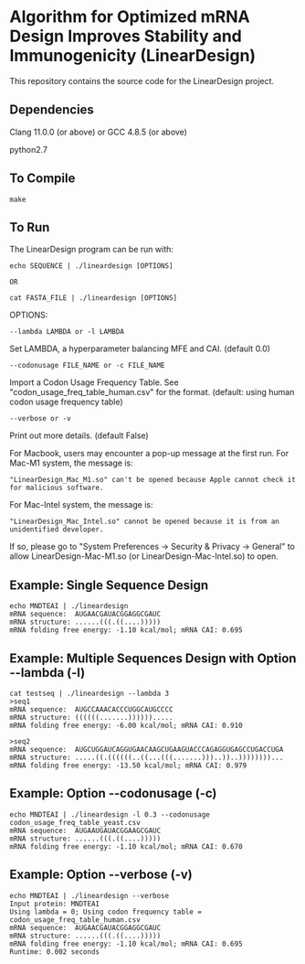 # Algorithm for Optimized mRNA Design Improves Stability and Immunogenicity (LinearDesign)

This repository contains the source code for the LinearDesign project.

## Dependencies
Clang 11.0.0 (or above) or GCC 4.8.5 (or above)

python2.7

## To Compile
```
make
```

## To Run
The LinearDesign program can be run with:
```
echo SEQUENCE | ./lineardesign [OPTIONS]

OR

cat FASTA_FILE | ./lineardesign [OPTIONS]
```

OPTIONS:
```
--lambda LAMBDA or -l LAMBDA
```
Set LAMBDA, a hyperparameter balancing MFE and CAI. (default 0.0)
```
--codonusage FILE_NAME or -c FILE_NAME
```
Import a Codon Usage Frequency Table. See "codon_usage_freq_table_human.csv" for the format.
(default: using human codon usage frequency table)
```
--verbose or -v
```
Print out more details. (default False)

For Macbook, users may encounter a pop-up message at the first run.
For Mac-M1 system, the message is:
```
"LinearDesign_Mac_M1.so" can't be opened because Apple cannot check it for malicious software.
```
For Mac-Intel system, the message is:
```
"LinearDesign_Mac_Intel.so" cannot be opened because it is from an unidentified developer.
```
If so, please go to "System Preferences -> Security & Privacy -> General" to allow LinearDesign-Mac-M1.so (or LinearDesign-Mac-Intel.so) to open.

## Example: Single Sequence Design
```
echo MNDTEAI | ./lineardesign
mRNA sequence:  AUGAACGAUACGGAGGCGAUC
mRNA structure: ......(((.((....)))))
mRNA folding free energy: -1.10 kcal/mol; mRNA CAI: 0.695
```

## Example: Multiple Sequences Design with Option --lambda (-l)
```
cat testseq | ./lineardesign --lambda 3
>seq1
mRNA sequence:  AUGCCAAACACCCUGGCAUGCCCC
mRNA structure: ((((((.......)))))).....
mRNA folding free energy: -6.00 kcal/mol; mRNA CAI: 0.910

>seq2
mRNA sequence:  AUGCUGGAUCAGGUGAACAAGCUGAAGUACCCAGAGGUGAGCCUGACCUGA
mRNA structure: .....((.((((((..((...(((.......)))..))..))))))))...
mRNA folding free energy: -13.50 kcal/mol; mRNA CAI: 0.979
```

## Example: Option --codonusage (-c)
```
echo MNDTEAI | ./lineardesign -l 0.3 --codonusage codon_usage_freq_table_yeast.csv
mRNA sequence:  AUGAAUGAUACGGAAGCGAUC
mRNA structure: ......(((.((....)))))
mRNA folding free energy: -1.10 kcal/mol; mRNA CAI: 0.670
```

## Example: Option --verbose (-v)
```
echo MNDTEAI | ./lineardesign --verbose
Input protein: MNDTEAI
Using lambda = 0; Using codon frequency table = codon_usage_freq_table_human.csv
mRNA sequence:  AUGAACGAUACGGAGGCGAUC
mRNA structure: ......(((.((....)))))
mRNA folding free energy: -1.10 kcal/mol; mRNA CAI: 0.695
Runtime: 0.002 seconds
```
